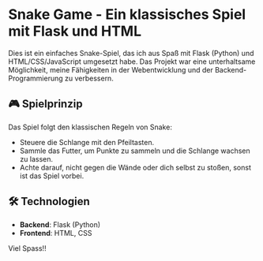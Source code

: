 # Snake Game - Ein klassisches Spiel mit Flask und HTML

Dies ist ein einfaches Snake-Spiel, das ich aus Spaß mit Flask (Python) und HTML/CSS/JavaScript umgesetzt habe. Das Projekt war eine unterhaltsame Möglichkeit, meine Fähigkeiten in der Webentwicklung und der Backend-Programmierung zu verbessern.

## 🎮 Spielprinzip

Das Spiel folgt den klassischen Regeln von Snake:
- Steuere die Schlange mit den Pfeiltasten.
- Sammle das Futter, um Punkte zu sammeln und die Schlange wachsen zu lassen.
- Achte darauf, nicht gegen die Wände oder dich selbst zu stoßen, sonst ist das Spiel vorbei.

## 🛠 Technologien

- **Backend**: Flask (Python)
- **Frontend**: HTML, CSS

Viel Spass!!

